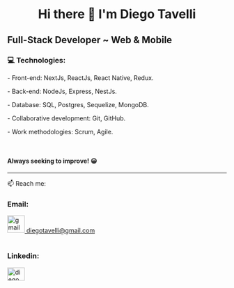 <h1 align="center" >
Hi there 👋 
I'm Diego Tavelli
</h1>
<h2>
 Full-Stack Developer ~ Web & Mobile 
</h2>
<h3>💻 Technologies:</h3>
<p>- Front-end: NextJs, ReactJs, React Native, Redux. </p>
<p>- Back-end: NodeJs, Express, NestJs. </p>
<p>- Database: SQL, Postgres, Sequelize, MongoDB. </p>
<p>- Collaborative development: Git, GitHub. </p>
<p>- Work methodologies: Scrum, Agile. </p>
<br>

<h4>Always seeking to improve! 😀 </h4>
<hr>
📫 Reach me:
<div>
<h3>Email: </h3>
<a href="mailto:diegotavelli@gmail.com" target="_blank" ><img src="https://cdn-icons-png.flaticon.com/512/732/732200.png" alt="gmail" width="40" height="40"/> diegotavelli@gmail.com
</a>
<br></br>
<h3>Linkedin:</h3>
<a href="https://www.linkedin.com/in/diegotavelli/" target="_blank"><img align="center" src="https://raw.githubusercontent.com/rahuldkjain/github-profile-readme-generator/master/src/images/icons/Social/linked-in-alt.svg" alt="diego tavelli" height="30" width="40" /></a>
</div>


